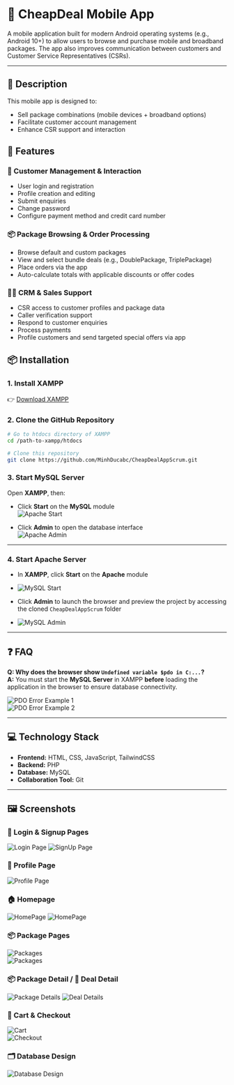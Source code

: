 # 📱 CheapDeal Mobile App

A mobile application built for modern Android operating systems (e.g., Android 10+) to allow users to browse and purchase mobile and broadband packages. The app also improves communication between customers and Customer Service Representatives (CSRs).

---

## 🧾 Description
This mobile app is designed to:
- Sell package combinations (mobile devices + broadband options)
- Facilitate customer account management
- Enhance CSR support and interaction

## 🚀 Features
### 👤 Customer Management & Interaction
- User login and registration
- Profile creation and editing
- Submit enquiries
- Change password
- Configure payment method and credit card number

### 📦 Package Browsing & Order Processing
- Browse default and custom packages
- View and select bundle deals (e.g., DoublePackage, TriplePackage)
- Place orders via the app
- Auto-calculate totals with applicable discounts or offer codes

### 🧑‍💼 CRM & Sales Support
- CSR access to customer profiles and package data
- Caller verification support
- Respond to customer enquiries
- Process payments
- Profile customers and send targeted special offers via app

## 📦 Installation
### 1. Install XAMPP  
👉 [Download XAMPP](https://www.apachefriends.org/download.html)

### 2. Clone the GitHub Repository
```bash
# Go to htdocs directory of XAMPP
cd /path-to-xampp/htdocs

# Clone this repository
git clone https://github.com/MinhDucabc/CheapDealAppScrum.git
```

### 3. Start MySQL Server

Open **XAMPP**, then:

- Click **Start** on the **MySQL** module  
  ![Apache Start](readme_assets/image-2.png)


- Click **Admin** to open the database interface  
  ![Apache Admin](readme_assets/image-3.png)


---

### 4. Start Apache Server

- In **XAMPP**, click **Start** on the **Apache** module
- ![MySQL Start](readme_assets/image.png)

- Click **Admin** to launch the browser and preview the project by accessing the cloned `CheapDealAppScrum` folder  
- ![MySQL Admin](readme_assets/image-1.png)

---

## ❓ FAQ

**Q: Why does the browser show `Undefined variable $pdo in C:...`?**  
**A:** You must start the **MySQL Server** in XAMPP **before** loading the application in the browser to ensure database connectivity.

![PDO Error Example 1](readme_assets/image-3.png)  
![PDO Error Example 2](readme_assets/image-4.png)

---

## 💻 Technology Stack

- **Frontend:** HTML, CSS, JavaScript, TailwindCSS  
- **Backend:** PHP  
- **Database:** MySQL  
- **Collaboration Tool:** Git  

---

## 🖼️ Screenshots

### 🔐 Login & Signup Pages
![Login Page](readme_assets/login.png)
![SignUp Page](readme_assets/signup.png)

### 👤 Profile Page
![Profile Page](readme_assets/profile.png)

### 🏠 Homepage
![HomePage](readme_assets/homepage.png)
![HomePage](readme_assets/homepage1png)

### 📦 Package Pages
![Packages](readme_assets/packages.png)  
![Packages](readme_assets/packages1.png)  


### 📦 Package Detail / 💼 Deal Detail
![Package Details](readme_assets/package-details.png)
![Deal Details](readme_assets/deal-details.png)

### 🛒 Cart & Checkout
![Cart](readme_assets/cart.png)  
![Checkout](readme_assets/checkout.png)

### 🗂️ Database Design
![Database Design](readme_assets/database-design.png)
